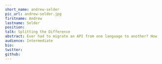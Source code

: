 ```yaml
---
short_name: andrew-selder
pic_url: andrew-selder.jpg
firstname: Andrew
lastname: Selder
position: 
talk: Splitting the Difference
abstract: Ever had to migrate an API from one language to another? How did you ensure accuracy? We ran into this problem at PepsiCo so we decided to build our own service to ensure correctness (in Elixir obviously). Come learn how we did it and how you can too!
audience: Intermediate
bio: 
twitter: 
github: 
---
```

